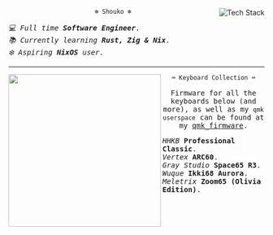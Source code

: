 <div align="center">
  <img align="right" src="https://github-readme-tech-stack.vercel.app/api/cards?title=Shouko's+Tech+Stack&align=center&titleAlign=center&lineCount=2&theme=GitHub-Dark&line1=zig%2CZig%2CF7A41D%3Brust%2CRust%2CF74C00%3BQMK%2CQMK%2CFFFFFF%3Blua%2CLua%2C2C2D72%3Bnixos%2CNix%2C5277C3&line2=neovim%2CNeoVim%2C57A143%3Bfedora%2CFedora%2C51A2DA%3Bgnubash%2CShell%2C4EAA25%3B" alt="Tech Stack" />

  ```ocaml
  ❄️ Shouko ❄️
  ```
  <div align="left">
    <samp><i>💻 Full time <b>Software Engineer</b>.</i></samp><br/>
    <samp><i>📚 Currently learning <b>Rust, Zig & Nix</b>.</i></samp><br/>
    <samp><i>❄️ Aspiring <b>NixOS</b> user.</i></samp>
  </div>
</div>
<hr/>

<img align="left" src="https://graystudio.club/cdn/shop/products/05-Mecha-01_946x946.jpg?v=1649321498" width="300" />
<div align="right">
  <div align="center">

  ```ocaml
  ⌨️ Keyboard Collection ⌨️
  ```

  <samp>Firmware for all the keyboards below (and more), as well as my `qmk userspace` can be found at my [qmk_firmware](https://github.com/yamamech/qmk_firmware/tree/yamamech).</samp>
  </div>
  <div align="left">
    <samp><i>HHKB</i> <b>Professional Classic</b>.</samp><br/>
    <samp><i>Vertex</i> <b>ARC60</b>.</samp><br/>
    <samp><i>Gray Studio</i> <b>Space65 R3</b>.</samp><br/>
    <samp><i>Wuque</i> <b>Ikki68 Aurora</b>.</samp><br/>
    <samp><i>Meletrix</i> <b>Zoom65 (Olivia Edition)</b>.</samp><br/>
  </div>
</div>
